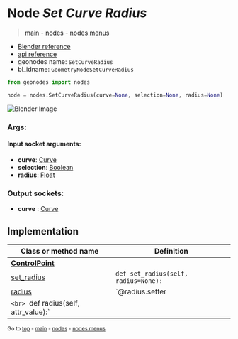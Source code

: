 # Node *Set Curve Radius*

> [main](../index.md) - [nodes](nodes.md) - [nodes menus](nodes_menus.md)

- [Blender reference](https://docs.blender.org/manual/en/latest/modeling/geometry_nodes/curve/set_curve_radius.html)
- [api reference](https://docs.blender.org/api/current/bpy.types.GeometryNodeSetCurveRadius.html)
- geonodes name: `SetCurveRadius`
- bl_idname: `GeometryNodeSetCurveRadius`

```python
from geonodes import nodes

node = nodes.SetCurveRadius(curve=None, selection=None, radius=None)
```

![Blender Image](https://docs.blender.org/manual/en/latest/_images/node-types_GeometryNodeSetCurveRadius.webp)

### Args:

#### Input socket arguments:

- **curve**: [Curve](Curve.md)
- **selection**: [Boolean](Boolean.md)
- **radius**: [Float](Float.md)

### Output sockets:

- **curve** : [Curve](Curve.md)

## Implementation

| Class or method name | Definition |
|----------------------|------------|
| **[ControlPoint](ControlPoint.md)** |
| [set_radius](ControlPoint.md#set_radius) | `def set_radius(self, radius=None):` |
| [radius](ControlPoint.md#radius) | `@radius.setter
`<br> `def radius(self, attr_value):` |

<sub>Go to [top](#node-set-curve-radius) - [main](../index.md) - [nodes](nodes.md) - [nodes menus](nodes_menus.md)</sub>

